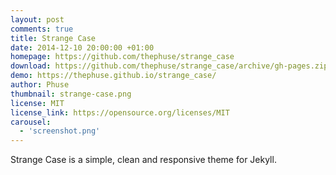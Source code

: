 ```yaml
---
layout: post
comments: true
title: Strange Case
date: 2014-12-10 20:00:00 +01:00
homepage: https://github.com/thephuse/strange_case
download: https://github.com/thephuse/strange_case/archive/gh-pages.zip
demo: https://thephuse.github.io/strange_case/
author: Phuse
thumbnail: strange-case.png
license: MIT
license_link: https://opensource.org/licenses/MIT
carousel:
  - 'screenshot.png'
---
```


Strange Case is a simple, clean and responsive theme for Jekyll.
